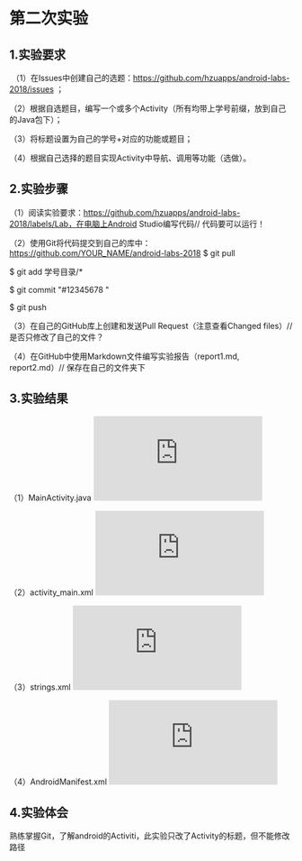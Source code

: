 # 第二次实验
## 1.实验要求
 （1）在Issues中创建自己的选题：https://github.com/hzuapps/android-labs-2018/issues ；
 
 （2）根据自选题目，编写一个或多个Activity（所有均带上学号前缀，放到自己的Java包下）；

 （3）将标题设置为自己的学号+对应的功能或题目；

 （4）根据自己选择的题目实现Activity中导航、调用等功能（选做）。
## 2.实验步骤
（1）阅读实验要求：https://github.com/hzuapps/android-labs-2018/labels/Lab，在电脑上Android Studio编写代码// 代码要可以运行！

（2）使用Git将代码提交到自己的库中：https://github.com/YOUR_NAME/android-labs-2018
$ git pull

$ git add 学号目录/*

$ git commit "#12345678 "

$ git push

（3）在自己的GitHub库上创建和发送Pull Request（注意查看Changed files）// 是否只修改了自己的文件？

（4）在GitHub中使用Markdown文件编写实验报告（report1.md, report2.md）// 保存在自己的文件夹下

## 3.实验结果
（1）MainActivity.java
![](https://github.com/tangweibin/android-labs-2018/blob/master/soft1614080902242/%E4%B8%89%E5%9B%BD%E5%B0%8F%E7%AB%99/app/src/main/java/com/example/soft1614080902242/MainActivity.java)

（2）activity_main.xml
![](https://github.com/tangweibin/android-labs-2018/blob/master/soft1614080902242/%E4%B8%89%E5%9B%BD%E5%B0%8F%E7%AB%99/app/src/main/res/layout/activity_main.xml)

（3）strings.xml
![](https://github.com/tangweibin/android-labs-2018/blob/master/soft1614080902242/%E4%B8%89%E5%9B%BD%E5%B0%8F%E7%AB%99/app/src/main/res/values/strings.xml)

（4）AndroidManifest.xml
![](https://github.com/tangweibin/android-labs-2018/blob/master/soft1614080902242/%E4%B8%89%E5%9B%BD%E5%B0%8F%E7%AB%99/app/src/main/AndroidManifest.xml)
## 4.实验体会
熟练掌握Git，了解android的Activiti，此实验只改了Activity的标题，但不能修改路径
